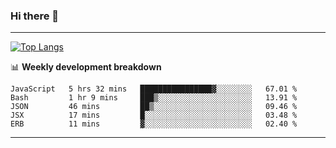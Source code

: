 ### Hi there 👋

-------
[![Top Langs](https://github-readme-stats.vercel.app/api/top-langs/?username=ashish-r)](https://github.com/anuraghazra/github-readme-stats)

📊 **Weekly development breakdown**
<!--START_SECTION:waka-->
```text
JavaScript   5 hrs 32 mins   ████████████████▓░░░░░░░░   67.01 % 
Bash         1 hr 9 mins     ███▒░░░░░░░░░░░░░░░░░░░░░   13.91 % 
JSON         46 mins         ██▒░░░░░░░░░░░░░░░░░░░░░░   09.46 % 
JSX          17 mins         █░░░░░░░░░░░░░░░░░░░░░░░░   03.48 % 
ERB          11 mins         ▓░░░░░░░░░░░░░░░░░░░░░░░░   02.40 % 
```
<!--END_SECTION:waka-->
-------

<!--
**ashish-r/ashish-r** is a ✨ _special_ ✨ repository because its `README.md` (this file) appears on your GitHub profile.

Here are some ideas to get you started:

- 🔭 I’m currently working on ...
- 🌱 I’m currently learning ...
- 👯 I’m looking to collaborate on ...
- 🤔 I’m looking for help with ...
- 💬 Ask me about ...
- 📫 How to reach me: ...
- 😄 Pronouns: ...
- ⚡ Fun fact: ...
-->
